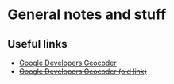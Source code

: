 # General notes and stuff

## Useful links
* [Google Developers Geocoder](https://developers-dot-devsite-v2-prod.appspot.com/maps/documentation/utils/geocoder/)
* ~~[Google Developers Geocoder (old link)](https://google-developers.appspot.com/maps/documentation/utils/geocoder/)~~
